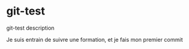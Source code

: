 # git-test
git-test description

Je suis entrain de suivre une formation, et je fais mon premier commit
